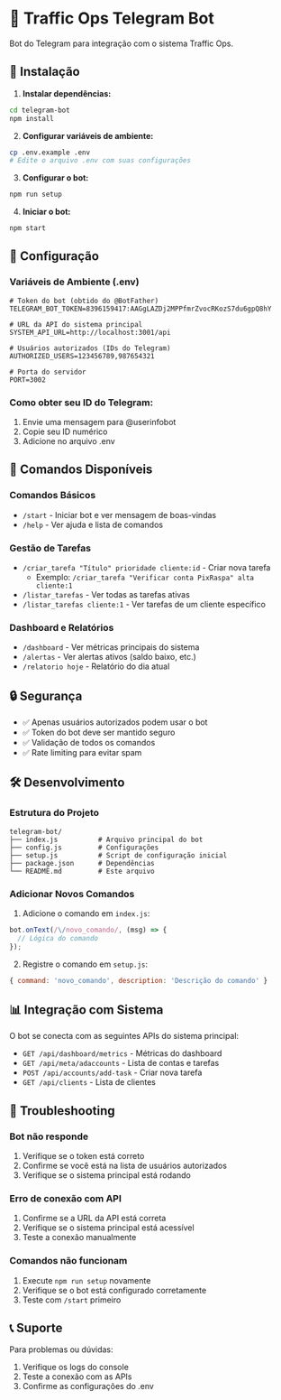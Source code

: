 # 🤖 Traffic Ops Telegram Bot

Bot do Telegram para integração com o sistema Traffic Ops.

## 🚀 Instalação

1. **Instalar dependências:**
```bash
cd telegram-bot
npm install
```

2. **Configurar variáveis de ambiente:**
```bash
cp .env.example .env
# Edite o arquivo .env com suas configurações
```

3. **Configurar o bot:**
```bash
npm run setup
```

4. **Iniciar o bot:**
```bash
npm start
```

## 🔧 Configuração

### Variáveis de Ambiente (.env)

```env
# Token do bot (obtido do @BotFather)
TELEGRAM_BOT_TOKEN=8396159417:AAGgLAZDj2MPPfmrZvocRKozS7du6gpQ8hY

# URL da API do sistema principal
SYSTEM_API_URL=http://localhost:3001/api

# Usuários autorizados (IDs do Telegram)
AUTHORIZED_USERS=123456789,987654321

# Porta do servidor
PORT=3002
```

### Como obter seu ID do Telegram:

1. Envie uma mensagem para @userinfobot
2. Copie seu ID numérico
3. Adicione no arquivo .env

## 📱 Comandos Disponíveis

### Comandos Básicos
- `/start` - Iniciar bot e ver mensagem de boas-vindas
- `/help` - Ver ajuda e lista de comandos

### Gestão de Tarefas
- `/criar_tarefa "Título" prioridade cliente:id` - Criar nova tarefa
  - Exemplo: `/criar_tarefa "Verificar conta PixRaspa" alta cliente:1`
- `/listar_tarefas` - Ver todas as tarefas ativas
- `/listar_tarefas cliente:1` - Ver tarefas de um cliente específico

### Dashboard e Relatórios
- `/dashboard` - Ver métricas principais do sistema
- `/alertas` - Ver alertas ativos (saldo baixo, etc.)
- `/relatorio hoje` - Relatório do dia atual

## 🔒 Segurança

- ✅ Apenas usuários autorizados podem usar o bot
- ✅ Token do bot deve ser mantido seguro
- ✅ Validação de todos os comandos
- ✅ Rate limiting para evitar spam

## 🛠️ Desenvolvimento

### Estrutura do Projeto
```
telegram-bot/
├── index.js          # Arquivo principal do bot
├── config.js         # Configurações
├── setup.js          # Script de configuração inicial
├── package.json      # Dependências
└── README.md         # Este arquivo
```

### Adicionar Novos Comandos

1. Adicione o comando em `index.js`:
```javascript
bot.onText(/\/novo_comando/, (msg) => {
  // Lógica do comando
});
```

2. Registre o comando em `setup.js`:
```javascript
{ command: 'novo_comando', description: 'Descrição do comando' }
```

## 📊 Integração com Sistema

O bot se conecta com as seguintes APIs do sistema principal:

- `GET /api/dashboard/metrics` - Métricas do dashboard
- `GET /api/meta/adaccounts` - Lista de contas e tarefas
- `POST /api/accounts/add-task` - Criar nova tarefa
- `GET /api/clients` - Lista de clientes

## 🚨 Troubleshooting

### Bot não responde
1. Verifique se o token está correto
2. Confirme se você está na lista de usuários autorizados
3. Verifique se o sistema principal está rodando

### Erro de conexão com API
1. Confirme se a URL da API está correta
2. Verifique se o sistema principal está acessível
3. Teste a conexão manualmente

### Comandos não funcionam
1. Execute `npm run setup` novamente
2. Verifique se o bot está configurado corretamente
3. Teste com `/start` primeiro

## 📞 Suporte

Para problemas ou dúvidas:
1. Verifique os logs do console
2. Teste a conexão com as APIs
3. Confirme as configurações do .env
